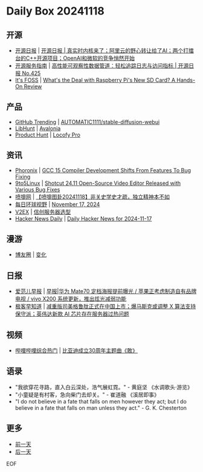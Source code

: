 # Daily Box 20241118

## 开源
- [开源日报](https://www.oschina.net/news/column?columnId=25) | [开源日报 | 真实时内核来了；阿里云的野心转让给了AI；两个打擂台的C++开源项目；OpenAI和微软的竞争悄然开始](https://www.oschina.net/news/320964)
- [开源服务指南](https://osguider.com/blog/) | [高性能可观察性数据管道：轻松追踪日志与访问指标 | 开源日报 No.425](https://osguider.com/blog/post/daily/daily-425/)
- [It's FOSS](https://itsfoss.com/) | [What's the Deal with Raspberry Pi's New SD Card? A Hands-On Review](https://itsfoss.com/raspberry-pi-sd-card/)

## 产品
- [GitHub Trending](https://github.com/trending?since=daily) | [AUTOMATIC1111/stable-diffusion-webui](https://github.com/AUTOMATIC1111/stable-diffusion-webui)
- [LibHunt](https://www.libhunt.com/) | [Avalonia](https://www.libhunt.com/r/Avalonia)
- [Product Hunt](https://www.producthunt.com) | [Locofy Pro](https://www.producthunt.com/posts/locofy-pro)

## 资讯
- [Phoronix](https://www.phoronix.com/) | [GCC 15 Compiler Development Shifts From Features To Bug Fixing](https://www.phoronix.com/news/GCC-15-Enters-Stage-3)
- [9to5Linux](https://9to5linux.com/) | [Shotcut 24.11 Open-Source Video Editor Released with Various Bug Fixes](https://9to5linux.com/shotcut-24-11-open-source-video-editor-released-with-various-bug-fixes)
- [喷嚏网](http://www.dapenti.com/blog/blog.asp?subjectid=70&name=xilei) | [【喷嚏图卦20241118】非关史学史才疏，独立精神本不如](http://www.dapenti.com/blog/more.asp?name=xilei&id=182516)
- [每日环球视野](https://idai.ly/) | [November 17, 2024](http://m.idai.ly/se/a193iG?1731772800)
- [V2EX](https://www.v2ex.com/) | [信创服务器选型](https://www.v2ex.com/t/1090454)
- [Hacker News Daily](https://www.daemonology.net/hn-daily/) | [Daily Hacker News for 2024-11-17](https://www.daemonology.net/hn-daily/2024-11-17.html)

## 漫游
- [博友圈](https://www.boyouquan.com/home) | [变化](https://www.boyouquan.com/go?from=feed&link=https%3A%2F%2Fwww.xingzou.org%2Fp%2F867)

## 日报
- [爱范儿早报](https://www.ifanr.com/category/ifanrnews) | [早报|华为 Mate70 定档海报提前曝光 / 苹果正考虑制造自有品牌电视 / vivo X200 系统更新，推出炫光减弱功能](https://www.ifanr.com/1606240)
- [极客早知道](https://www.geekpark.net/column/74) | [减重版司美格鲁肽正式在中国上市；爆马斯克或调整 X 算法支持保守派；英伟达新款 AI 芯片存在服务器过热问题](https://www.geekpark.net/news/343187)

## 视频
- [哔哩哔哩综合热门](https://www.bilibili.com/v/popular/all/) | [比亚迪成立30周年主题曲《敢》](https://b23.tv/BV1GKUnYgEsn)

## 语录
- "我欲穿花寻路，直入白云深处，浩气展虹霓。" - 黄庭坚 《水调歌头·游览》
- "小童疑是有村客，急向柴门去却关。" - 崔道融 《溪居即事》
- "I do not believe in a fate that falls on men however they act; but I do believe in a fate that falls on man unless they act." - G. K. Chesterton

## 更多
- [前一天](daily-box-20241117.md)
- [后一天](daily-box-20241119.md)

EOF